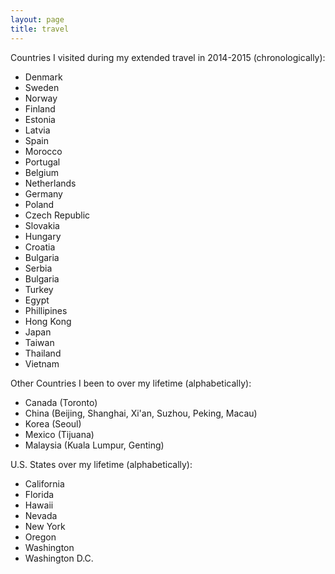 ```yaml
---
layout: page
title: travel
---
```


Countries I visited during my extended travel in 2014-2015 (chronologically):
- Denmark
- Sweden
- Norway
- Finland
- Estonia
- Latvia
- Spain
- Morocco
- Portugal
- Belgium
- Netherlands
- Germany
- Poland
- Czech Republic
- Slovakia
- Hungary
- Croatia
- Bulgaria
- Serbia
- Bulgaria
- Turkey
- Egypt
- Phillipines
- Hong Kong
- Japan
- Taiwan
- Thailand
- Vietnam

Other Countries I been to over my lifetime (alphabetically):
- Canada (Toronto)
- China (Beijing, Shanghai, Xi'an, Suzhou, Peking, Macau)
- Korea (Seoul)
- Mexico (Tijuana)
- Malaysia (Kuala Lumpur, Genting)

U.S. States over my lifetime (alphabetically):
- California
- Florida
- Hawaii
- Nevada
- New York
- Oregon
- Washington
- Washington D.C.

